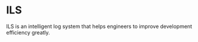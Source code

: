 # ILS
ILS is an intelligent log system that helps engineers to improve development efficiency greatly.
